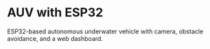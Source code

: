 # AUV with ESP32

ESP32-based autonomous underwater vehicle with camera, obstacle avoidance, and a web dashboard.